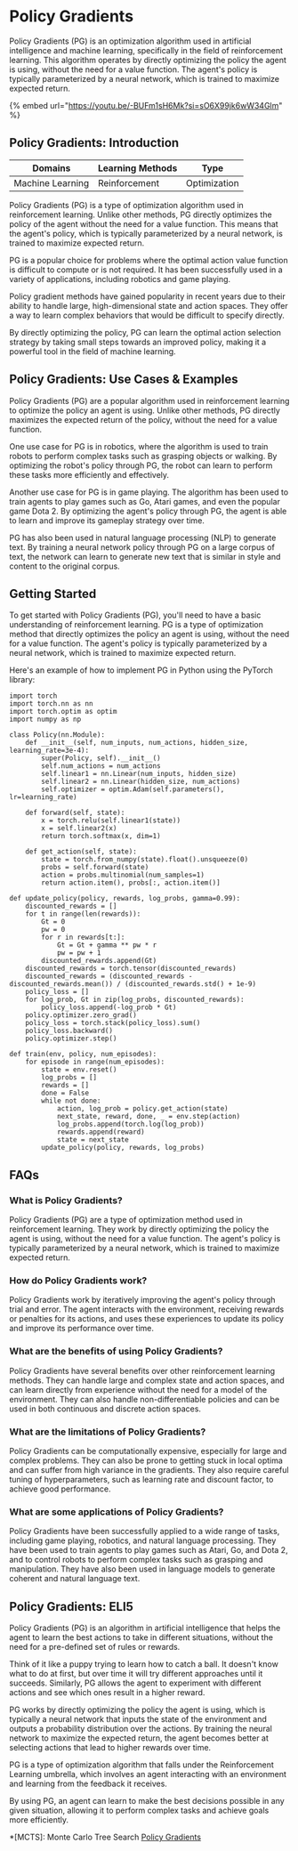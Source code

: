 # Policy Gradients

Policy Gradients (PG) is an optimization algorithm used in artificial intelligence and machine learning, specifically in the field of reinforcement learning. This algorithm operates by directly optimizing the policy the agent is using, without the need for a value function. The agent's policy is typically parameterized by a neural network, which is trained to maximize expected return.

{% embed url="https://youtu.be/-BUFm1sH6Mk?si=sO6X99jk6wW34Glm" %}

## Policy Gradients: Introduction

| Domains          | Learning Methods | Type         |
| ---------------- | ---------------- | ------------ |
| Machine Learning | Reinforcement    | Optimization |

Policy Gradients (PG) is a type of optimization algorithm used in reinforcement learning. Unlike other methods, PG directly optimizes the policy of the agent without the need for a value function. This means that the agent's policy, which is typically parameterized by a neural network, is trained to maximize expected return.

PG is a popular choice for problems where the optimal action value function is difficult to compute or is not required. It has been successfully used in a variety of applications, including robotics and game playing.

Policy gradient methods have gained popularity in recent years due to their ability to handle large, high-dimensional state and action spaces. They offer a way to learn complex behaviors that would be difficult to specify directly.

By directly optimizing the policy, PG can learn the optimal action selection strategy by taking small steps towards an improved policy, making it a powerful tool in the field of machine learning.

## Policy Gradients: Use Cases & Examples

Policy Gradients (PG) are a popular algorithm used in reinforcement learning to optimize the policy an agent is using. Unlike other methods, PG directly maximizes the expected return of the policy, without the need for a value function.

One use case for PG is in robotics, where the algorithm is used to train robots to perform complex tasks such as grasping objects or walking. By optimizing the robot's policy through PG, the robot can learn to perform these tasks more efficiently and effectively.

Another use case for PG is in game playing. The algorithm has been used to train agents to play games such as Go, Atari games, and even the popular game Dota 2. By optimizing the agent's policy through PG, the agent is able to learn and improve its gameplay strategy over time.

PG has also been used in natural language processing (NLP) to generate text. By training a neural network policy through PG on a large corpus of text, the network can learn to generate new text that is similar in style and content to the original corpus.

## Getting Started

To get started with Policy Gradients (PG), you'll need to have a basic understanding of reinforcement learning. PG is a type of optimization method that directly optimizes the policy an agent is using, without the need for a value function. The agent's policy is typically parameterized by a neural network, which is trained to maximize expected return.

Here's an example of how to implement PG in Python using the PyTorch library:

```
import torch
import torch.nn as nn
import torch.optim as optim
import numpy as np

class Policy(nn.Module):
    def __init__(self, num_inputs, num_actions, hidden_size, learning_rate=3e-4):
        super(Policy, self).__init__()
        self.num_actions = num_actions
        self.linear1 = nn.Linear(num_inputs, hidden_size)
        self.linear2 = nn.Linear(hidden_size, num_actions)
        self.optimizer = optim.Adam(self.parameters(), lr=learning_rate)

    def forward(self, state):
        x = torch.relu(self.linear1(state))
        x = self.linear2(x)
        return torch.softmax(x, dim=1)

    def get_action(self, state):
        state = torch.from_numpy(state).float().unsqueeze(0)
        probs = self.forward(state)
        action = probs.multinomial(num_samples=1)
        return action.item(), probs[:, action.item()]

def update_policy(policy, rewards, log_probs, gamma=0.99):
    discounted_rewards = []
    for t in range(len(rewards)):
        Gt = 0
        pw = 0
        for r in rewards[t:]:
            Gt = Gt + gamma ** pw * r
            pw = pw + 1
        discounted_rewards.append(Gt)
    discounted_rewards = torch.tensor(discounted_rewards)
    discounted_rewards = (discounted_rewards - discounted_rewards.mean()) / (discounted_rewards.std() + 1e-9)
    policy_loss = []
    for log_prob, Gt in zip(log_probs, discounted_rewards):
        policy_loss.append(-log_prob * Gt)
    policy.optimizer.zero_grad()
    policy_loss = torch.stack(policy_loss).sum()
    policy_loss.backward()
    policy.optimizer.step()

def train(env, policy, num_episodes):
    for episode in range(num_episodes):
        state = env.reset()
        log_probs = []
        rewards = []
        done = False
        while not done:
            action, log_prob = policy.get_action(state)
            next_state, reward, done, _ = env.step(action)
            log_probs.append(torch.log(log_prob))
            rewards.append(reward)
            state = next_state
        update_policy(policy, rewards, log_probs)

```

## FAQs

### What is Policy Gradients?

Policy Gradients (PG) are a type of optimization method used in reinforcement learning. They work by directly optimizing the policy the agent is using, without the need for a value function. The agent's policy is typically parameterized by a neural network, which is trained to maximize expected return.

### How do Policy Gradients work?

Policy Gradients work by iteratively improving the agent's policy through trial and error. The agent interacts with the environment, receiving rewards or penalties for its actions, and uses these experiences to update its policy and improve its performance over time.

### What are the benefits of using Policy Gradients?

Policy Gradients have several benefits over other reinforcement learning methods. They can handle large and complex state and action spaces, and can learn directly from experience without the need for a model of the environment. They can also handle non-differentiable policies and can be used in both continuous and discrete action spaces.

### What are the limitations of Policy Gradients?

Policy Gradients can be computationally expensive, especially for large and complex problems. They can also be prone to getting stuck in local optima and can suffer from high variance in the gradients. They also require careful tuning of hyperparameters, such as learning rate and discount factor, to achieve good performance.

### What are some applications of Policy Gradients?

Policy Gradients have been successfully applied to a wide range of tasks, including game playing, robotics, and natural language processing. They have been used to train agents to play games such as Atari, Go, and Dota 2, and to control robots to perform complex tasks such as grasping and manipulation. They have also been used in language models to generate coherent and natural language text.

## Policy Gradients: ELI5

Policy Gradients (PG) is an algorithm in artificial intelligence that helps the agent to learn the best actions to take in different situations, without the need for a pre-defined set of rules or rewards.

Think of it like a puppy trying to learn how to catch a ball. It doesn't know what to do at first, but over time it will try different approaches until it succeeds. Similarly, PG allows the agent to experiment with different actions and see which ones result in a higher reward.

PG works by directly optimizing the policy the agent is using, which is typically a neural network that inputs the state of the environment and outputs a probability distribution over the actions. By training the neural network to maximize the expected return, the agent becomes better at selecting actions that lead to higher rewards over time.

PG is a type of optimization algorithm that falls under the Reinforcement Learning umbrella, which involves an agent interacting with an environment and learning from the feedback it receives.

By using PG, an agent can learn to make the best decisions possible in any given situation, allowing it to perform complex tasks and achieve goals more efficiently.

\*\[MCTS]: Monte Carlo Tree Search [Policy Gradients](https://serp.ai/policy-gradients/)
